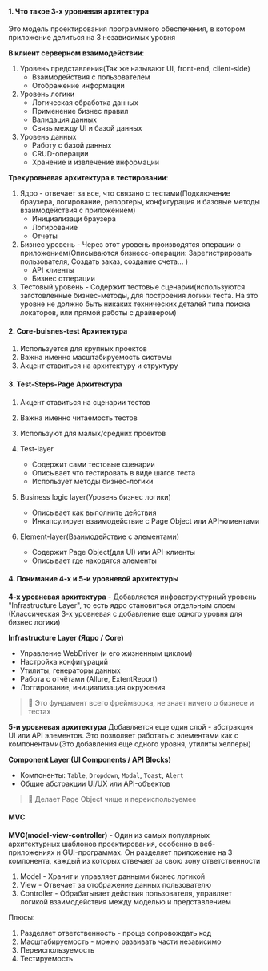 #### 1. Что такое 3-х уровневая архитектура
Это модель проектирования программного обеспечения, в котором приложение делиться на 3 независимых уровня 

**В клиент серверном взаимодействии**:
1. Уровень представления(Так же называют UI, front-end, client-side)
	- Взаимодействия с пользователем
	- Отображение информации
2. Уровень логики
	- Логическая обработка данных
	- Применение бизнес правил 
	- Валидация данных
	- Связь между UI и базой данных
3. Уровень данных
	- Работу с базой данных
	- CRUD-операции
	- Хранение и извлечение информации

**Трехуровневая архитектура в тестировании**:
1. Ядро - отвечает за все, что связано с тестами(Подключение браузера, логирование, репортеры, конфигурация и базовые методы взаимодействия с приложением)
	- Инициализаци браузера
	- Логирование
	- Отчеты
2. Бизнес уровень - Через этот уровень производятся операции с приложением(Описываются бизнесс-операции: Зарегистрировать пользователя, Создать заказ, создание счета... )
	- API клиенты
	- Бизнес отперации
3. Тестовый уровень - Содержит тестовые сценарии(используются заготовленные бизнес-методы, для построения логики теста. На это уровне не должно быть никаких технических деталей типа поиска локаторов, или прямой работы с драйвером)


#### 2. Core-buisnes-test Архитектура

1. Используется для крупных проектов 
2. Важна именно масштабируемость системы
3. Акцент ставиться на архитектуру и структуру

#### 3. Test-Steps-Page Архитектура
1. Акцент ставиться на сценарии тестов
2. Важна именно читаемость тестов
3. Используют для малых/средних проектов

4. Test-layer
	- Содержит сами тестовые сценарии 
	- Описывает что тестировать в виде шагов теста
	- Использует методы бизнес-логики
5. Business logic layer(Уровень бизнес логики)
	- Описывает как выполнить действия 
	- Инкапсулирует взаимодействие с Page Object или API-клиентами
6. Element-layer(Взаимодействие с элементами)
	- Содержит Page Object(для UI) или API-клиенты
	- Описывает где находятся элементы

#### 4. Понимание 4-х и 5-и уровневой архитектуры
**4-х уровневая архитектура** - Добавляется инфраструктурный уровень "Infrastructure Layer", то есть ядро становиться отдельным слоем (Классическая 3-х уровневая с добавление еще одного уровня для бизнес логики)

 **Infrastructure Layer (Ядро / Core)**

- Управление WebDriver (и его жизненным циклом)
- Настройка конфигураций
- Утилиты, генераторы данных
- Работа с отчётами (Allure, ExtentReport)
- Логгирование, инициализация окружения

> 🔧 Это фундамент всего фреймворка, не знает ничего о бизнесе и тестах

**5-и уровневая архитектура**
Добавляется еще один слой - абстракция UI или API элементов. Это позволяет работать с элементами как с компонентами(Это добавления еще одного уровня, утилиты хелперы)

 **Component Layer (UI Components / API Blocks)**

- Компоненты: `Table`, `Dropdown`, `Modal`, `Toast`, `Alert`
- Общие абстракции UI/UX или API-объектов

> 🎯 Делает Page Object чище и переиспользуемее


#### MVC
**MVC(model-view-controller)** - Один из самых популярных архитектурных шаблонов проектирования, особенно в веб-приложениях и GUI-программах. Он разделяет приложение на 3 компонента, каждый из которых отвечает за свою зону ответственности

1. Model - Хранит и управляет данными бизнес логикой
2. View - Отвечает за отображение данных пользователю
3. Controller - Обрабатывает действия пользователя, управляет логикой взаимодействия между моделью и представлением 

Плюсы:
1. Разделяет ответственность - проще сопровождать код
2. Масштабируемость - можно развивать части независимо
3. Переиспользуемость
4. Тестируемость

